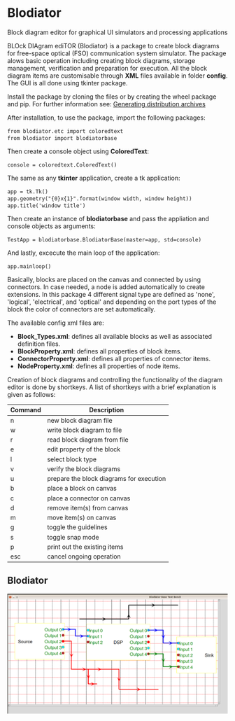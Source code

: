 # Blodiator
Block diagram editor for graphical UI simulators and processing applications

BLOck DIAgram ediTOR (Blodiator) is a package to create block diagrams for free-space optical (FSO) communication system simulator. The package alows basic operation including creating block diagrams, storage management, verification and preparation for execution. All the block diagram items are customisable through **XML** files available in folder **config**. The GUI is all done using tkinter package.

Install the package by cloning the files or by creating the wheel package and pip. For further information see:
[Generating distribution archives](https://packaging.python.org/tutorials/packaging-projects/)

After installation, to use the package, import the following packages:
<pre><code>from blodiator.etc import coloredtext
from blodiator import blodiatorbase</code></pre>

Then create a console object using **ColoredText**:
<pre><code>console = coloredtext.ColoredText()</code></pre>

The same as any **tkinter** application, create a tk application:
<pre><code>app = tk.Tk()
app.geometry("{0}x{1}".format(window width, window height))
app.title('window title')</code></pre>

Then create an instance of **blodiatorbase** and pass the appliation and console objects as arguments:
<pre><code>TestApp = blodiatorbase.BlodiatorBase(master=app, std=console)</code></pre>

And lastly, excecute the main loop of the application:
<pre><code>app.mainloop()</code></pre>

Basically, blocks are placed on the canvas and connected by using connectors. In case needed, a node is added automatically to create extensions. In this package 4 different signal type are defined as 'none', 'logical', 'electrical', and 'optical' and depending on the port types of the block the color of connectors are set automatically. 

The available config xml files are:

- **Block_Types.xml**: defines all available blocks as well as associated definition files.
- **BlockProperty.xml**: defines all properties of block items.
- **ConnectorProperty.xml**: defines all properties of connector items.
- **NodeProperty.xml**: defines all properties of node items.

Creation of block diagrams and controlling the functionality of the diagram editor is done by shortkeys. A list of shortkeys with a brief explanation is given as follows:

| Command | Description |
| --- | --- |
| n | new block diagram file |
| w | write block diagram to file |
| r | read block diagram from file |
| e | edit property of the block |
| l | select block type |
| v | verify the block diagrams |
| u | prepare the block diagrams for execution |
| b | place a block on canvas |
| c | place a connector on canvas |
| d | remove item(s) from canvas |
| m | move item(s) on canvas |
| g | toggle the guidelines |
| s | toggle snap mode |
| p | print out the existing items |
| esc | cancel ongoing operation |


## Blodiator
![Screenshot](Screenshot.jpg)
